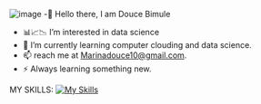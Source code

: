![image](https://github.com/user-attachments/assets/1fb5ae27-bafe-45eb-9411-01da38dfa4a2)
-👋 Hello there, I am  Douce Bimule
- 📊📈📉 I’m interested in data science
- 🌱 I’m currently learning computer clouding and data science.
- 📫 reach me at Marinadouce10@gmail.com.
- ⚡ Always learning something new.

  
MY SKILLS:
  [![My Skills](https://skillicons.dev/icons?i=anaconda,aws,mysql,powerbi,python)](https://skillicons.dev)
  

<!---
DouceBimule/DouceBimule is a ✨ special ✨ repository because its `README.md` (this file) appears on your GitHub profile.
You can click the Preview link to take a look at your changes.
--->
